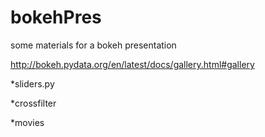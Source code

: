 # bokehPres
some materials for a bokeh presentation


http://bokeh.pydata.org/en/latest/docs/gallery.html#gallery

*sliders.py

*crossfilter

*movies
